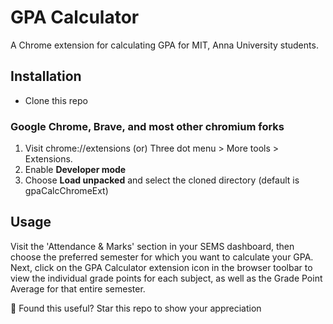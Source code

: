 # GPA Calculator

A Chrome extension for calculating GPA for MIT, Anna University students.

## Installation
* Clone this repo

### Google Chrome, Brave, and most other chromium forks

1. Visit chrome://extensions (or) Three dot menu > More tools > Extensions.
2. Enable **Developer mode**
3. Choose **Load unpacked** and select the cloned directory (default is gpaCalcChromeExt)

## Usage
Visit the 'Attendance & Marks' section in your SEMS dashboard, then choose the preferred semester for which you want to calculate your GPA. Next, click on the GPA Calculator extension icon in the browser toolbar to view the individual grade points for each subject, as well as the Grade Point Average for that entire semester.

:star2: Found this useful? Star this repo to show your appreciation 
